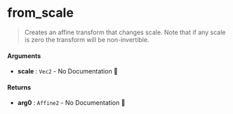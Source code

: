 # from\_scale

>  Creates an affine transform that changes scale.
>  Note that if any scale is zero the transform will be non-invertible.

#### Arguments

- **scale** : `Vec2` \- No Documentation 🚧

#### Returns

- **arg0** : `Affine2` \- No Documentation 🚧